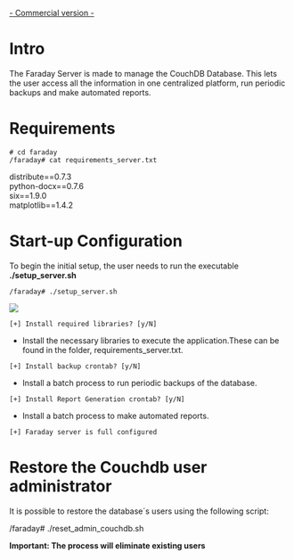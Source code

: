 [- Commercial version -](http://faradaysec.com/buy.html)

# Intro

The Faraday Server is made to manage the CouchDB Database. This lets the user access all the information in one centralized platform, run periodic backups and make automated reports.

# Requirements

`# cd faraday`<br>
`/faraday# cat requirements_server.txt`

distribute==0.7.3<br>
python-docx==0.7.6<br>
six==1.9.0<br>
matplotlib==1.4.2<br>

# Start-up Configuration

To begin the initial setup, the user needs to run the executable **./setup_server.sh**

`/faraday# ./setup_server.sh`

![](https://raw.github.com/wiki/tartamar/faraday/images/faraday_setup_libraries.png)

`[+] Install required libraries? [y/N]`

* Install the necessary libraries to execute the application.These can be found in the folder, requirements_server.txt.

`[+] Install backup crontab? [y/N]`

* Install a batch process to run periodic backups of the database.

`[+] Install Report Generation crontab? [y/N]`

* Install a batch process to make automated reports.

`[+] Faraday server is full configured`


# Restore the Couchdb user administrator

It is possible to restore the database´s users using the following script:

/faraday# ./reset_admin_couchdb.sh


**Important: The process will eliminate existing users**
